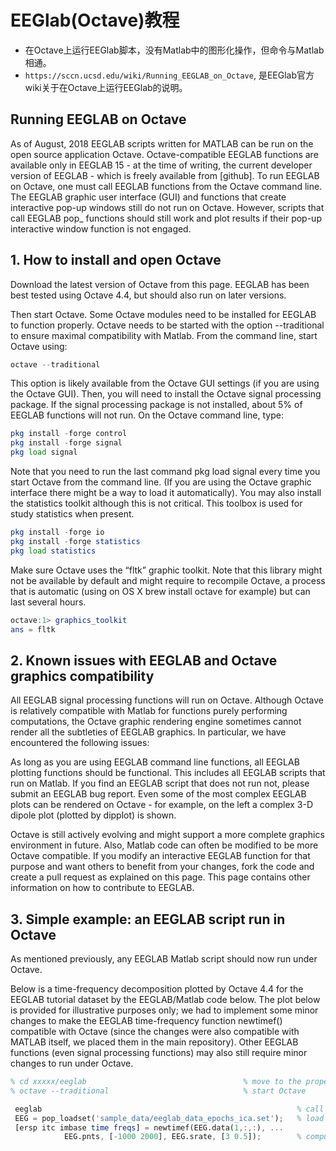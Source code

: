 # EEGlab(Octave)教程
- 在Octave上运行EEGlab脚本，没有Matlab中的图形化操作，但命令与Matlab相通。
- `https://sccn.ucsd.edu/wiki/Running_EEGLAB_on_Octave`, 是EEGlab官方wiki关于在Octave上运行EEGlab的说明。

## Running EEGLAB on Octave
As of August, 2018 EEGLAB scripts written for MATLAB can be run on the open source application Octave. Octave-compatible EEGLAB functions are available only in EEGLAB 15 - at the time of writing, the current developer version of EEGLAB - which is freely available from [github]. To run EEGLAB on Octave, one must call EEGLAB functions from the Octave command line. The EEGLAB graphic user interface (GUI) and functions that create interactive pop-up windows still do not run on Octave. However, scripts that call EEGLAB pop_ functions should still work and plot results if their pop-up interactive window function is not engaged.

## 1. How to install and open Octave
Download the latest version of Octave from this page. EEGLAB has been best tested using Octave 4.4, but should also run on later versions.

Then start Octave. Some Octave modules need to be installed for EEGLAB to function properly. Octave needs to be started with the option --traditional to ensure maximal compatibility with Matlab. From the command line, start Octave using:

``` octave
octave --traditional
```

This option is likely available from the Octave GUI settings (if you are using the Octave GUI). Then, you will need to install the Octave signal processing package. If the signal processing package is not installed, about 5% of EEGLAB functions will not run. On the Octave command line, type:

``` octave
pkg install -forge control
pkg install -forge signal
pkg load signal
```

Note that you need to run the last command pkg load signal every time you start Octave from the command line. (If you are using the Octave graphic interface there might be a way to load it automatically). You may also install the statistics toolkit although this is not critical. This toolbox is used for study statistics when present.

``` octave
pkg install -forge io
pkg install -forge statistics
pkg load statistics
```

Make sure Octave uses the “fltk” graphic toolkit. Note that this library might not be available by default and might require to recompile Octave, a process that is automatic (using on OS X brew install octave for example) but can last several hours.

``` octave
octave:1> graphics_toolkit
ans = fltk
```

## 2. Known issues with EEGLAB and Octave graphics compatibility
All EEGLAB signal processing functions will run on Octave. Although Octave is relatively compatible with Matlab for functions purely performing computations, the Octave graphic rendering engine sometimes cannot render all the subtleties of EEGLAB graphics. In particular, we have encountered the following issues:

As long as you are using EEGLAB command line functions, all EEGLAB plotting functions should be functional. This includes all EEGLAB scripts that run on Matlab. If you find an EEGLAB script that does not run not, please submit an EEGLAB bug report. Even some of the most complex EEGLAB plots can be rendered on Octave - for example, on the left a complex 3-D dipole plot (plotted by dipplot) is shown.

Octave is still actively evolving and might support a more complete graphics environment in future. Also, Matlab code can often be modified to be more Octave compatible. If you modify an interactive EEGLAB function for that purpose and want others to benefit from your changes, fork the code and create a pull request as explained on this page. This page contains other information on how to contribute to EEGLAB.

## 3. Simple example: an EEGLAB script run in Octave
As mentioned previously, any EEGLAB Matlab script should now run under Octave.

Below is a time-frequency decomposition plotted by Octave 4.4 for the EEGLAB tutorial dataset by the EEGLAB/Matlab code below. The plot below is provided for illustrative purposes only; we had to implement some minor changes to make the EEGLAB time-frequency function newtimef() compatible with Octave (since the changes were also compatible with MATLAB itself, we placed them in the main repository). Other EEGLAB functions (even signal processing functions) may also still require minor changes to run under Octave.

``` octave
% cd xxxxx/eeglab                                   % move to the proper directory/folder
% octave --traditional                              % start Octave

 eeglab                                                         % call EEGLAB
 EEG = pop_loadset('sample_data/eeglab_data_epochs_ica.set');   % load an EEGLAB dataset
 [ersp itc imbase time freqs] = newtimef(EEG.data(1,:,:), ...
            EEG.pnts, [-1000 2000], EEG.srate, [3 0.5]);        % compute and plot a trial-average ERSP
```
